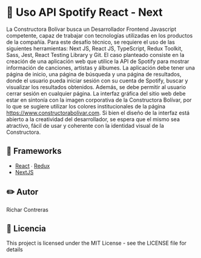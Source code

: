 # 🔖 Uso API Spotify React - Next
La Constructora Bolívar busca un Desarrollador Frontend Javascript competente, capaz de
trabajar con tecnologías utilizadas en los productos de la compañía. Para este desafío
técnico, se requiere el uso de las siguientes herramientas: Next JS, React JS, TypeScript,
Redux Toolkit, Sass, Jest, React Testing Library y Git.
El caso planteado consiste en la creación de una aplicación web que utilice la API de Spotify
para mostrar información de canciones, artistas y álbumes. La aplicación debe tener una
página de inicio, una página de búsqueda y una página de resultados, donde el usuario
pueda iniciar sesión con su cuenta de Spotify, buscar y visualizar los resultados obtenidos.
Además, se debe permitir al usuario cerrar sesión en cualquier página.
La interfaz gráfica del sitio web debe estar en sintonía con la imagen corporativa de la
Constructora Bolívar, por lo que se sugiere utilizar los colores institucionales de la página
https://www.constructorabolivar.com. Si bien el diseño de la interfaz está abierto a la
creatividad del desarrollador, se espera que el mismo sea atractivo, fácil de usar y
coherente con la identidad visual de la Constructora.

## 📖 Frameworks
- [React](https://github.com/facebook/react) ∙ [Redux](https://github.com/reduxjs/redux)
- [NextJS](https://github.com/vercel/next.js)

## ✏️ Autor
Richar Contreras

## 🔑 Licencia
This project is licensed under the MIT License - see the LICENSE file for details


